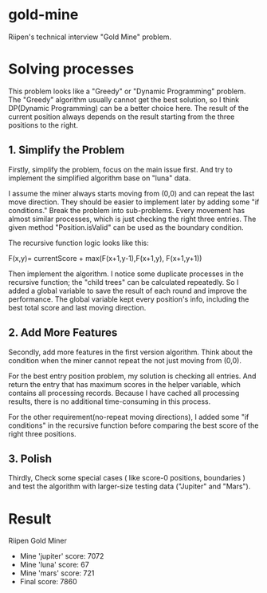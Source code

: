 # gold-mine

Riipen's technical interview "Gold Mine" problem.

# Solving processes

This problem looks like a "Greedy" or "Dynamic Programming" problem. The "Greedy" algorithm usually cannot get the best solution, so I think DP(Dynamic Programming) can be a better choice here. The result of the current position always depends on the result starting from the three positions to the right.

## 1. Simplify the Problem

Firstly, simplify the problem, focus on the main issue first. And try to implement the simplified algorithm base on "luna" data.

I assume the miner always starts moving from (0,0) and can repeat the last move direction. They should be easier to implement later by adding some "if conditions."
Break the problem into sub-problems. Every movement has almost similar processes, which is just checking the right three entries. The given method "Position.isValid" can be used as the boundary condition.

The recursive function logic looks like this:

F(x,y)= currentScore + max(F(x+1,y-1),F(x+1,y), F(x+1,y+1))

Then implement the algorithm. I notice some duplicate processes in the recursive function; the "child trees" can be calculated repeatedly. So I added a global variable to save the result of each round and improve the performance. The global variable kept every position's info, including the best total score and last moving direction.

## 2. Add More Features

Secondly, add more features in the first version algorithm. Think about the condition when the miner cannot repeat the not just moving from (0,0).

For the best entry position problem, my solution is checking all entries. And return the entry that has maximum scores in the helper variable, which contains all processing records. Because I have cached all processing results, there is no additional time-consuming in this process.

For the other requirement(no-repeat moving directions), I added some "if conditions" in the recursive function before comparing the best score of the right three positions.

## 3. Polish

Thirdly, Check some special cases ( like score-0 positions, boundaries ) and test the algorithm with larger-size testing data ("Jupiter" and "Mars").

# Result

Riipen Gold Miner

- Mine 'jupiter' score: 7072
- Mine 'luna' score: 67
- Mine 'mars' score: 721
- Final score: 7860
